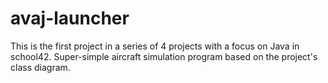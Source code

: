 # avaj-launcher

This is the first project in a series of 4 projects with a focus on Java in school42.
Super-simple aircraft simulation program based on the project's class diagram.

